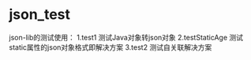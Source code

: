 # json_test
json-lib的测试使用：
1.test1 测试Java对象转json对象
2.testStaticAge 测试static属性的json对象格式即解决方案
3.test2 测试自关联解决方案
